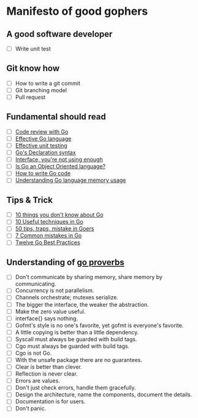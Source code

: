 # Manifesto of good gophers



## A good software developer

- [ ] Write unit test

## Git know how

- [ ] How to write a git commit
- [ ] Git branching model
- [ ] Pull request

## Fundamental should read

- [ ] [Code review with Go](https://github.com/golang/go/wiki/CodeReviewComments "Code review with Go")
- [ ] [Effective Go language](https://golang.org/doc/effective_go.html "Effective Go language")
- [ ] [Effective unit testing](http://nathanleclaire.com/blog/2015/10/10/interfaces-and-composition-for-effective-unit-testing-in-golang/ "Effective unit testing")
- [ ] [Go's Declaration syntax](https://blog.golang.org/gos-declaration-syntax "Go's Declaration syntax")
- [ ] [Interface, you're not using enough](http://nathanleclaire.com/blog/2015/03/09/youre-not-using-this-enough-part-one-go-interfaces/ "Interface, you're not using enough")
- [ ] [Is Go an Object Oriented language?](http://spf13.com/post/is-go-object-oriented/ "Is Go an Object Oriented language?")
- [ ] [How to write Go code](https://golang.org/doc/code.html "How to write Go code")
- [ ] [Understanding Go language memory usage](https://deferpanic.com/blog/understanding-golang-memory-usage/ "Understanding Go language memory usage")

## Tips & Trick

- [ ] [10 things you don't know about Go](https://talks.golang.org/2012/10things.slide "10 things you don't know about Go")
- [ ] [10 Useful techniques in Go](http://arslan.io/ten-useful-techniques-in-go "10 Useful techniques in Go")
- [ ] [50 tips, traps, mistake in Goers](http://devs.cloudimmunity.com/gotchas-and-common-mistakes-in-go-golang/ "50 tips, traps, mistake in Goers")
- [ ] [7 Common mistakes in Go](spf13.com/presentation/7-biggest-mistakes-in-go/ "7 Common mistakes in Go")
- [ ] [Twelve Go Best Practices](https://talks.golang.org/2013/bestpractices.slide "Twelve Go Best Practices")

## Understanding of [go proverbs](http://go-proverbs.github.io)

- [ ] Don't communicate by sharing memory, share memory by communicating.
- [ ] Concurrency is not parallelism.
- [ ] Channels orchestrate; mutexes serialize.
- [ ] The bigger the interface, the weaker the abstraction.
- [ ] Make the zero value useful.
- [ ] interface{} says nothing.
- [ ] Gofmt's style is no one's favorite, yet gofmt is everyone's favorite.
- [ ] A little copying is better than a little dependency.
- [ ] Syscall must always be guarded with build tags.
- [ ] Cgo must always be guarded with build tags.
- [ ] Cgo is not Go.
- [ ] With the unsafe package there are no guarantees.
- [ ] Clear is better than clever.
- [ ] Reflection is never clear.
- [ ] Errors are values.
- [ ] Don't just check errors, handle them gracefully.
- [ ] Design the architecture, name the components, document the details.
- [ ] Documentation is for users.
- [ ] Don't panic.
